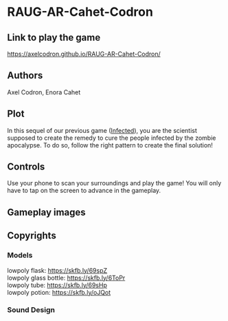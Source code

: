 # RAUG-AR-Cahet-Codron
## Link to play the game
https://axelcodron.github.io/RAUG-AR-Cahet-Codron/

## Authors
Axel Codron, Enora Cahet

## Plot
In this sequel of our previous game ([Infected](https://github.com/AxelCodron/RAUG-Cahet-Codron)), you are the scientist supposed to create the remedy to cure the people infected by the zombie apocalypse. To do so, follow the right pattern to create the final solution!

## Controls
Use your phone to scan your surroundings and play the game! You will only have to tap on the screen to advance in the gameplay.

## Gameplay images

## Copyrights

### Models
lowpoly flask: https://skfb.ly/69spZ  
lowpoly glass bottle: https://skfb.ly/6ToPr  
lowpoly tube: https://skfb.ly/69sHp  
lowpoly potion: https://skfb.ly/oJQot

### Sound Design